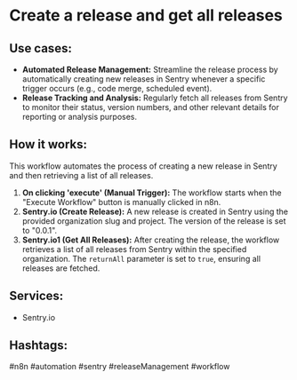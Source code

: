 # Create a release and get all releases

## Use cases:

- **Automated Release Management:** Streamline the release process by automatically creating new releases in Sentry whenever a specific trigger occurs (e.g., code merge, scheduled event).
- **Release Tracking and Analysis:** Regularly fetch all releases from Sentry to monitor their status, version numbers, and other relevant details for reporting or analysis purposes.

## How it works:

This workflow automates the process of creating a new release in Sentry and then retrieving a list of all releases.

1.  **On clicking 'execute' (Manual Trigger):** The workflow starts when the "Execute Workflow" button is manually clicked in n8n.
2.  **Sentry.io (Create Release):** A new release is created in Sentry using the provided organization slug and project. The version of the release is set to "0.0.1".
3.  **Sentry.io1 (Get All Releases):** After creating the release, the workflow retrieves a list of all releases from Sentry within the specified organization. The `returnAll` parameter is set to `true`, ensuring all releases are fetched.

## Services:

-   Sentry.io

## Hashtags:

#n8n #automation #sentry #releaseManagement #workflow
